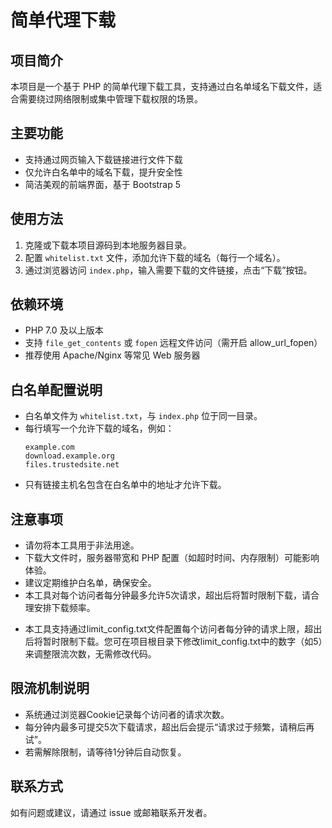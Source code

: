 # 简单代理下载

## 项目简介
本项目是一个基于 PHP 的简单代理下载工具，支持通过白名单域名下载文件，适合需要绕过网络限制或集中管理下载权限的场景。

## 主要功能
- 支持通过网页输入下载链接进行文件下载
- 仅允许白名单中的域名下载，提升安全性
- 简洁美观的前端界面，基于 Bootstrap 5

## 使用方法
1. 克隆或下载本项目源码到本地服务器目录。
2. 配置 `whitelist.txt` 文件，添加允许下载的域名（每行一个域名）。
3. 通过浏览器访问 `index.php`，输入需要下载的文件链接，点击“下载”按钮。

## 依赖环境
- PHP 7.0 及以上版本
- 支持 `file_get_contents` 或 `fopen` 远程文件访问（需开启 allow_url_fopen）
- 推荐使用 Apache/Nginx 等常见 Web 服务器

## 白名单配置说明
- 白名单文件为 `whitelist.txt`，与 `index.php` 位于同一目录。
- 每行填写一个允许下载的域名，例如：
  ```
  example.com
  download.example.org
  files.trustedsite.net
  ```
- 只有链接主机名包含在白名单中的地址才允许下载。

## 注意事项
- 请勿将本工具用于非法用途。
- 下载大文件时，服务器带宽和 PHP 配置（如超时时间、内存限制）可能影响体验。
- 建议定期维护白名单，确保安全。
- 本工具对每个访问者每分钟最多允许5次请求，超出后将暂时限制下载，请合理安排下载频率。
+ 本工具支持通过limit_config.txt文件配置每个访问者每分钟的请求上限，超出后将暂时限制下载。您可在项目根目录下修改limit_config.txt中的数字（如5）来调整限流次数，无需修改代码。

## 限流机制说明
- 系统通过浏览器Cookie记录每个访问者的请求次数。
- 每分钟内最多可提交5次下载请求，超出后会提示“请求过于频繁，请稍后再试”。
- 若需解除限制，请等待1分钟后自动恢复。

## 联系方式
如有问题或建议，请通过 issue 或邮箱联系开发者。